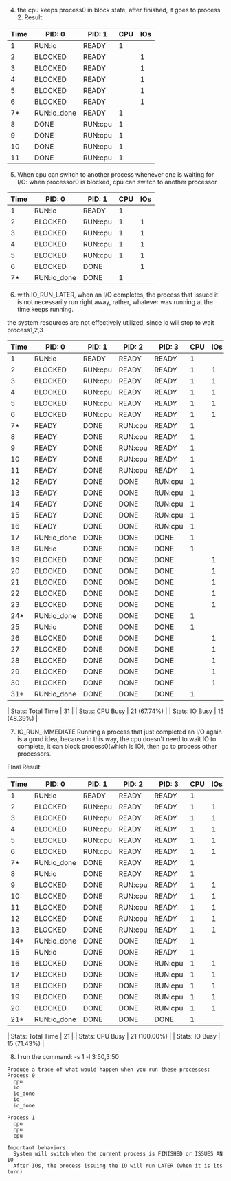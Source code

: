 4. the cpu keeps process0 in block state, after finished, it goes to process 2.
Result:

| Time | PID: 0        | PID: 1        | CPU | IOs |
|------|---------------|---------------|-----|-----|
| 1    | RUN:io        | READY         | 1   |     |
| 2    | BLOCKED       | READY         |     | 1   |
| 3    | BLOCKED       | READY         |     | 1   |
| 4    | BLOCKED       | READY         |     | 1   |
| 5    | BLOCKED       | READY         |     | 1   |
| 6    | BLOCKED       | READY         |     | 1   |
| 7*   | RUN:io_done   | READY         | 1   |     |
| 8    | DONE          | RUN:cpu       | 1   |     |
| 9    | DONE          | RUN:cpu       | 1   |     |
| 10   | DONE          | RUN:cpu       | 1   |     |
| 11   | DONE          | RUN:cpu       | 1   |     |

5. When cpu can switch to another process whenever one is waiting for I/O:
when processor0 is blocked, cpu can switch to another processor

| Time | PID: 0     | PID: 1     | CPU | IOs |
|------|------------|------------|-----|-----|
| 1    | RUN:io     | READY      | 1   |     |
| 2    | BLOCKED    | RUN:cpu    | 1   | 1   |
| 3    | BLOCKED    | RUN:cpu    | 1   | 1   |
| 4    | BLOCKED    | RUN:cpu    | 1   | 1   |
| 5    | BLOCKED    | RUN:cpu    | 1   | 1   |
| 6    | BLOCKED    | DONE       |     | 1   |
| 7*   | RUN:io_done| DONE       | 1   |     |

6. with IO_RUN_LATER, when an I/O completes, the process that issued it is not necessarily run right away, rather, whatever was running at the time keeps running.

the system resources are not effectively utilized, since io will stop to wait process1,2,3

| Time | PID: 0     | PID: 1     | PID: 2     | PID: 3     | CPU | IOs |
|------|------------|------------|------------|------------|-----|-----|
| 1    | RUN:io     | READY      | READY      | READY      | 1   |     |
| 2    | BLOCKED    | RUN:cpu    | READY      | READY      | 1   | 1   |
| 3    | BLOCKED    | RUN:cpu    | READY      | READY      | 1   | 1   |
| 4    | BLOCKED    | RUN:cpu    | READY      | READY      | 1   | 1   |
| 5    | BLOCKED    | RUN:cpu    | READY      | READY      | 1   | 1   |
| 6    | BLOCKED    | RUN:cpu    | READY      | READY      | 1   | 1   |
| 7*   | READY      | DONE       | RUN:cpu    | READY      | 1   |     |
| 8    | READY      | DONE       | RUN:cpu    | READY      | 1   |     |
| 9    | READY      | DONE       | RUN:cpu    | READY      | 1   |     |
| 10   | READY      | DONE       | RUN:cpu    | READY      | 1   |     |
| 11   | READY      | DONE       | RUN:cpu    | READY      | 1   |     |
| 12   | READY      | DONE       | DONE       | RUN:cpu    | 1   |     |
| 13   | READY      | DONE       | DONE       | RUN:cpu    | 1   |     |
| 14   | READY      | DONE       | DONE       | RUN:cpu    | 1   |     |
| 15   | READY      | DONE       | DONE       | RUN:cpu    | 1   |     |
| 16   | READY      | DONE       | DONE       | RUN:cpu    | 1   |     |
| 17   | RUN:io_done| DONE       | DONE       | DONE       | 1   |     |
| 18   | RUN:io     | DONE       | DONE       | DONE       | 1   |     |
| 19   | BLOCKED    | DONE       | DONE       | DONE       |     | 1   |
| 20   | BLOCKED    | DONE       | DONE       | DONE       |     | 1   |
| 21   | BLOCKED    | DONE       | DONE       | DONE       |     | 1   |
| 22   | BLOCKED    | DONE       | DONE       | DONE       |     | 1   |
| 23   | BLOCKED    | DONE       | DONE       | DONE       |     | 1   |
| 24*  | RUN:io_done| DONE       | DONE       | DONE       | 1   |     |
| 25   | RUN:io     | DONE       | DONE       | DONE       | 1   |     |
| 26   | BLOCKED    | DONE       | DONE       | DONE       |     | 1   |
| 27   | BLOCKED    | DONE       | DONE       | DONE       |     | 1   |
| 28   | BLOCKED    | DONE       | DONE       | DONE       |     | 1   |
| 29   | BLOCKED    | DONE       | DONE       | DONE       |     | 1   |
| 30   | BLOCKED    | DONE       | DONE       | DONE       |     | 1   |
| 31*  | RUN:io_done| DONE       | DONE       | DONE       | 1   |     |


| Stats: Total Time | 31         |
| Stats: CPU Busy   | 21 (67.74%) |
| Stats: IO Busy    | 15 (48.39%) |

7. IO_RUN_IMMEDIATE
Running a process that just completed an I/O again is a good idea, because in this way, the cpu doesn't need to wait IO to complete, it can block process0(which is IO), then go to process other processors.

FInal Result:

| Time | PID: 0     | PID: 1     | PID: 2     | PID: 3     | CPU | IOs |
|------|------------|------------|------------|------------|-----|-----|
| 1    | RUN:io     | READY      | READY      | READY      | 1   |     |
| 2    | BLOCKED    | RUN:cpu    | READY      | READY      | 1   | 1   |
| 3    | BLOCKED    | RUN:cpu    | READY      | READY      | 1   | 1   |
| 4    | BLOCKED    | RUN:cpu    | READY      | READY      | 1   | 1   |
| 5    | BLOCKED    | RUN:cpu    | READY      | READY      | 1   | 1   |
| 6    | BLOCKED    | RUN:cpu    | READY      | READY      | 1   | 1   |
| 7*   | RUN:io_done| DONE       | READY      | READY      | 1   |     |
| 8    | RUN:io     | DONE       | READY      | READY      | 1   |     |
| 9    | BLOCKED    | DONE       | RUN:cpu    | READY      | 1   | 1   |
| 10   | BLOCKED    | DONE       | RUN:cpu    | READY      | 1   | 1   |
| 11   | BLOCKED    | DONE       | RUN:cpu    | READY      | 1   | 1   |
| 12   | BLOCKED    | DONE       | RUN:cpu    | READY      | 1   | 1   |
| 13   | BLOCKED    | DONE       | RUN:cpu    | READY      | 1   | 1   |
| 14*  | RUN:io_done| DONE       | DONE       | READY      | 1   |     |
| 15   | RUN:io     | DONE       | DONE       | READY      | 1   |     |
| 16   | BLOCKED    | DONE       | DONE       | RUN:cpu    | 1   | 1   |
| 17   | BLOCKED    | DONE       | DONE       | RUN:cpu    | 1   | 1   |
| 18   | BLOCKED    | DONE       | DONE       | RUN:cpu    | 1   | 1   |
| 19   | BLOCKED    | DONE       | DONE       | RUN:cpu    | 1   | 1   |
| 20   | BLOCKED    | DONE       | DONE       | RUN:cpu    | 1   | 1   |
| 21*  | RUN:io_done| DONE       | DONE       | DONE       | 1   |     |

| Stats: Total Time | 21         |
| Stats: CPU Busy   | 21 (100.00%) |
| Stats: IO Busy    | 15 (71.43%)  |


8. I run the command: -s 1 -l 3:50,3:50

```
Produce a trace of what would happen when you run these processes:
Process 0
  cpu
  io
  io_done
  io
  io_done

Process 1
  cpu
  cpu
  cpu

Important behaviors:
  System will switch when the current process is FINISHED or ISSUES AN IO
  After IOs, the process issuing the IO will run LATER (when it is its turn)
```


